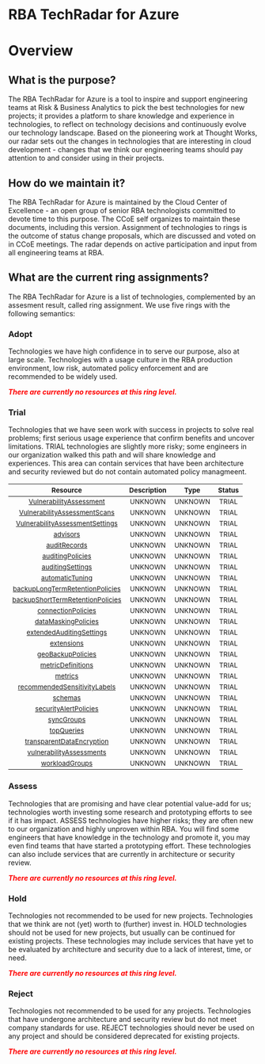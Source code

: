 
RBA TechRadar for Azure
=======================

# Overview

## What is the purpose?


The RBA TechRadar for Azure is a tool to inspire and support engineering teams at Risk & Business Analytics to pick the best technologies for new projects; it provides a platform to share knowledge and experience in technologies, to reflect on technology decisions and continuously evolve our technology landscape.  Based on the pioneering work at Thought Works, our radar sets out the changes in technologies that are interesting in cloud development - changes that we think our engineering teams should pay attention to and consider using in their projects.
## How do we maintain it?


The RBA TechRadar for Azure is maintained by the Cloud Center of Excellence - an open group of senior RBA technologists committed to devote time to this purpose.  The CCoE self organizes to maintain these documents, including this version.  Assignment of technologies to rings is the outcome of status change proposals, which are discussed and voted on in CCoE meetings.  The radar depends on active participation and input from all engineering teams at RBA.
## What are the current ring assignments?


The RBA TechRadar for Azure is a list of technologies, complemented by an assesment result, called ring assignment.  We use five rings with the following semantics:
### Adopt


Technologies we have high confidence in to serve our purpose, also at large scale.  Technologies with a usage culture in the RBA production environment, low risk, automated policy enforcement and are recommended to be widely used.  
  
***<font color="red"> There are currently no resources at this ring level. </font>***
### Trial


Technologies that we have seen work with success in projects to solve real problems;  first serious usage experience that confirm benefits and uncover limitations.  TRIAL technologies are slightly more risky; some engineers in our organization walked this path and will share knowledge and experiences.  This area can contain services that have been architecture and security reviewed but do not contain automated policy managmeent.  

|<sub>Resource</sub>|<sub>Description</sub>|<sub>Type</sub>|<sub>Status</sub>|
| :---: | :---: | :---: | :---: |
|<sub>[VulnerabilityAssessment](https://github.com/openrba/python-azure-techradar/tree/master/Microsoft.Network/servers/databases/VulnerabilityAssessment)</sub>|<sub>UNKNOWN</sub>|<sub>UNKNOWN</sub>|<sub>TRIAL</sub>|
|<sub>[VulnerabilityAssessmentScans](https://github.com/openrba/python-azure-techradar/tree/master/Microsoft.Network/servers/databases/VulnerabilityAssessmentScans)</sub>|<sub>UNKNOWN</sub>|<sub>UNKNOWN</sub>|<sub>TRIAL</sub>|
|<sub>[VulnerabilityAssessmentSettings](https://github.com/openrba/python-azure-techradar/tree/master/Microsoft.Network/servers/databases/VulnerabilityAssessmentSettings)</sub>|<sub>UNKNOWN</sub>|<sub>UNKNOWN</sub>|<sub>TRIAL</sub>|
|<sub>[advisors](https://github.com/openrba/python-azure-techradar/tree/master/Microsoft.Network/servers/databases/advisors)</sub>|<sub>UNKNOWN</sub>|<sub>UNKNOWN</sub>|<sub>TRIAL</sub>|
|<sub>[auditRecords](https://github.com/openrba/python-azure-techradar/tree/master/Microsoft.Network/servers/databases/auditRecords)</sub>|<sub>UNKNOWN</sub>|<sub>UNKNOWN</sub>|<sub>TRIAL</sub>|
|<sub>[auditingPolicies](https://github.com/openrba/python-azure-techradar/tree/master/Microsoft.Network/servers/databases/auditingPolicies)</sub>|<sub>UNKNOWN</sub>|<sub>UNKNOWN</sub>|<sub>TRIAL</sub>|
|<sub>[auditingSettings](https://github.com/openrba/python-azure-techradar/tree/master/Microsoft.Network/servers/databases/auditingSettings)</sub>|<sub>UNKNOWN</sub>|<sub>UNKNOWN</sub>|<sub>TRIAL</sub>|
|<sub>[automaticTuning](https://github.com/openrba/python-azure-techradar/tree/master/Microsoft.Network/servers/databases/automaticTuning)</sub>|<sub>UNKNOWN</sub>|<sub>UNKNOWN</sub>|<sub>TRIAL</sub>|
|<sub>[backupLongTermRetentionPolicies](https://github.com/openrba/python-azure-techradar/tree/master/Microsoft.Network/servers/databases/backupLongTermRetentionPolicies)</sub>|<sub>UNKNOWN</sub>|<sub>UNKNOWN</sub>|<sub>TRIAL</sub>|
|<sub>[backupShortTermRetentionPolicies](https://github.com/openrba/python-azure-techradar/tree/master/Microsoft.Network/servers/databases/backupShortTermRetentionPolicies)</sub>|<sub>UNKNOWN</sub>|<sub>UNKNOWN</sub>|<sub>TRIAL</sub>|
|<sub>[connectionPolicies](https://github.com/openrba/python-azure-techradar/tree/master/Microsoft.Network/servers/databases/connectionPolicies)</sub>|<sub>UNKNOWN</sub>|<sub>UNKNOWN</sub>|<sub>TRIAL</sub>|
|<sub>[dataMaskingPolicies](https://github.com/openrba/python-azure-techradar/tree/master/Microsoft.Network/servers/databases/dataMaskingPolicies)</sub>|<sub>UNKNOWN</sub>|<sub>UNKNOWN</sub>|<sub>TRIAL</sub>|
|<sub>[extendedAuditingSettings](https://github.com/openrba/python-azure-techradar/tree/master/Microsoft.Network/servers/databases/extendedAuditingSettings)</sub>|<sub>UNKNOWN</sub>|<sub>UNKNOWN</sub>|<sub>TRIAL</sub>|
|<sub>[extensions](https://github.com/openrba/python-azure-techradar/tree/master/Microsoft.Network/servers/databases/extensions)</sub>|<sub>UNKNOWN</sub>|<sub>UNKNOWN</sub>|<sub>TRIAL</sub>|
|<sub>[geoBackupPolicies](https://github.com/openrba/python-azure-techradar/tree/master/Microsoft.Network/servers/databases/geoBackupPolicies)</sub>|<sub>UNKNOWN</sub>|<sub>UNKNOWN</sub>|<sub>TRIAL</sub>|
|<sub>[metricDefinitions](https://github.com/openrba/python-azure-techradar/tree/master/Microsoft.Network/servers/databases/metricDefinitions)</sub>|<sub>UNKNOWN</sub>|<sub>UNKNOWN</sub>|<sub>TRIAL</sub>|
|<sub>[metrics](https://github.com/openrba/python-azure-techradar/tree/master/Microsoft.Network/servers/databases/metrics)</sub>|<sub>UNKNOWN</sub>|<sub>UNKNOWN</sub>|<sub>TRIAL</sub>|
|<sub>[recommendedSensitivityLabels](https://github.com/openrba/python-azure-techradar/tree/master/Microsoft.Network/servers/databases/recommendedSensitivityLabels)</sub>|<sub>UNKNOWN</sub>|<sub>UNKNOWN</sub>|<sub>TRIAL</sub>|
|<sub>[schemas](https://github.com/openrba/python-azure-techradar/tree/master/Microsoft.Network/servers/databases/schemas)</sub>|<sub>UNKNOWN</sub>|<sub>UNKNOWN</sub>|<sub>TRIAL</sub>|
|<sub>[securityAlertPolicies](https://github.com/openrba/python-azure-techradar/tree/master/Microsoft.Network/servers/databases/securityAlertPolicies)</sub>|<sub>UNKNOWN</sub>|<sub>UNKNOWN</sub>|<sub>TRIAL</sub>|
|<sub>[syncGroups](https://github.com/openrba/python-azure-techradar/tree/master/Microsoft.Network/servers/databases/syncGroups)</sub>|<sub>UNKNOWN</sub>|<sub>UNKNOWN</sub>|<sub>TRIAL</sub>|
|<sub>[topQueries](https://github.com/openrba/python-azure-techradar/tree/master/Microsoft.Network/servers/databases/topQueries)</sub>|<sub>UNKNOWN</sub>|<sub>UNKNOWN</sub>|<sub>TRIAL</sub>|
|<sub>[transparentDataEncryption](https://github.com/openrba/python-azure-techradar/tree/master/Microsoft.Network/servers/databases/transparentDataEncryption)</sub>|<sub>UNKNOWN</sub>|<sub>UNKNOWN</sub>|<sub>TRIAL</sub>|
|<sub>[vulnerabilityAssessments](https://github.com/openrba/python-azure-techradar/tree/master/Microsoft.Network/servers/databases/vulnerabilityAssessments)</sub>|<sub>UNKNOWN</sub>|<sub>UNKNOWN</sub>|<sub>TRIAL</sub>|
|<sub>[workloadGroups](https://github.com/openrba/python-azure-techradar/tree/master/Microsoft.Network/servers/databases/workloadGroups)</sub>|<sub>UNKNOWN</sub>|<sub>UNKNOWN</sub>|<sub>TRIAL</sub>|

### Assess


Technologies that are promising and have clear potential value-add for us; technologies worth investing some research and prototyping efforts to see if it has impact.  ASSESS technologies have higher risks;  they are often new to our organization and highly unproven within RBA.  You will find some engineers that have knowledge in the technology and promote it, you may even find teams that have started a prototyping effort.  These technologies can also include services that are currently in architecture or security review.  
  
***<font color="red"> There are currently no resources at this ring level. </font>***
### Hold


Technologies not recommended to be used for new projects. Technologies that we think are not (yet) worth to (further) invest in.  HOLD technologies should not be used for new projects, but usually can be continued for existing projects.  These technologies may include services that have yet to be evaluated by architecture and security due to a lack of interest, time, or need.  
  
***<font color="red"> There are currently no resources at this ring level. </font>***
### Reject


Technologies not recommended to be used for any projects. Technologies that have undergone architecture and security review but do not meet company standards for use.  REJECT technologies should never be used on any project and should be considered deprecated for existing projects.  
  
***<font color="red"> There are currently no resources at this ring level. </font>***